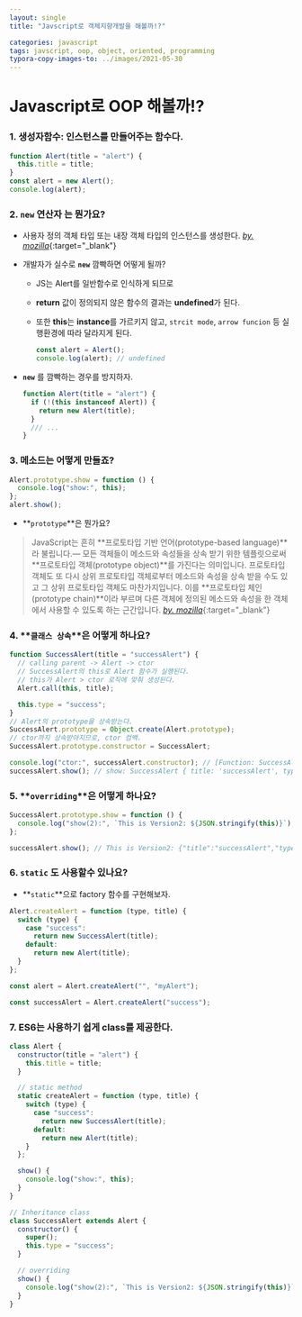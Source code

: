 ```yaml
---
layout: single
title: "Javscript로 객체지향개발을 해볼까!?"

categories: javascript
tags: javscript, oop, object, oriented, programming
typora-copy-images-to: ../images/2021-05-30
---
```




# Javascript로 OOP 해볼까!?



### 1. 생성자함수: 인스턴스를 만들어주는 함수다.

```javascript
function Alert(title = "alert") {
  this.title = title;
}
const alert = new Alert();
console.log(alert);
```





### 2. **`new` 연산자** 는 뭔가요?

- 사용자 정의 객체 타입 또는 내장 객체 타입의 인스턴스를 생성한다. [_by. mozilla_](https://developer.mozilla.org/ko/docs/Web/JavaScript/Reference/Operators/new){:target="_blank"}

- 개발자가 실수로 **`new`** 깜빡하면 어떻게 될까?

  - JS는 Alert를 일반함수로 인식하게 되므로

  - **return** 값이 정의되지 않은 함수의 결과는 **undefined**가 된다.

  - 또한 **this**는 **instance**를 가르키지 않고, `strcit mode`, `arrow funcion` 등 실행환경에 따라 달라지게 된다.

    ```javascript
    const alert = Alert();
    console.log(alert); // undefined
    ```

- **`new`** 를 깜빡하는 경우를 방지하자.

  ```javascript
  function Alert(title = "alert") {
    if (!(this instanceof Alert)) {
      return new Alert(title);
    }
    /// ...
  }
  ```





### 3. 메소드는 어떻게 만들죠?

```javascript
Alert.prototype.show = function () {
  console.log("show:", this);
};
alert.show();
```

- **`prototype`**은 뭔가요?
> JavaScript는 흔히 **프로토타입 기반 언어(prototype-based language)**라 불립니다.— 모든 객체들이 메소드와 속성들을 상속 받기 위한 템플릿으로써 **프로토타입 객체(prototype object)**를 가진다는 의미입니다. 프로토타입 객체도 또 다시 상위 프로토타입 객체로부터 메소드와 속성을 상속 받을 수도 있고 그 상위 프로토타입 객체도 마찬가지입니다. 이를 **프로토타입 체인(prototype chain)**이라 부르며 다른 객체에 정의된 메소드와 속성을 한 객체에서 사용할 수 있도록 하는 근간입니다. [_by. mozilla_](https://developer.mozilla.org/ko/docs/Learn/JavaScript/Objects/Object_prototypes){:target="_blank"}





### 4. **`클래스 상속`**은 어떻게 하나요?

```javascript
function SuccessAlert(title = "successAlert") {
  // calling parent -> Alert -> ctor
  // SuccessAlert의 this로 Alert 함수가 실행된다.
  // this가 Alert > ctor 로직에 맞춰 생성된다.
  Alert.call(this, title);

  this.type = "success";
}
// Alert의 prototype을 상속받는다.
SuccessAlert.prototype = Object.create(Alert.prototype);
// ctor까지 상속받아지므로, ctor 컴백.
SuccessAlert.prototype.constructor = SuccessAlert;

console.log("ctor:", successAlert.constructor); // [Function: SuccessAlert]
successAlert.show(); // show: SuccessAlert { title: 'successAlert', type: 'success' }
```





### 5. **`overriding`**은 어떻게 하나요?

```javascript
SuccessAlert.prototype.show = function () {
  console.log("show(2):", `This is Version2: ${JSON.stringify(this)}`);
};

successAlert.show(); // This is Version2: {"title":"successAlert","type":"success"}
```





### 6. **`static`** 도 사용할수 있나요?

- **`static`**으로 factory 함수를 구현해보자.

```javascript
Alert.createAlert = function (type, title) {
  switch (type) {
    case "success":
      return new SuccessAlert(title);
    default:
      return new Alert(title);
  }
};

const alert = Alert.createAlert("", "myAlert");

const successAlert = Alert.createAlert("success");
```





### 7. ES6는 사용하기 쉽게 class를 제공한다.

```javascript
class Alert {
  constructor(title = "alert") {
    this.title = title;
  }

  // static method
  static createAlert = function (type, title) {
    switch (type) {
      case "success":
        return new SuccessAlert(title);
      default:
        return new Alert(title);
    }
  };

  show() {
    console.log("show:", this);
  }
}

// Inheritance class
class SuccessAlert extends Alert {
  constructor() {
    super();
    this.type = "success";
  }

  // overriding
  show() {
    console.log("show(2):", `This is Version2: ${JSON.stringify(this)}`);
  }
}
```
